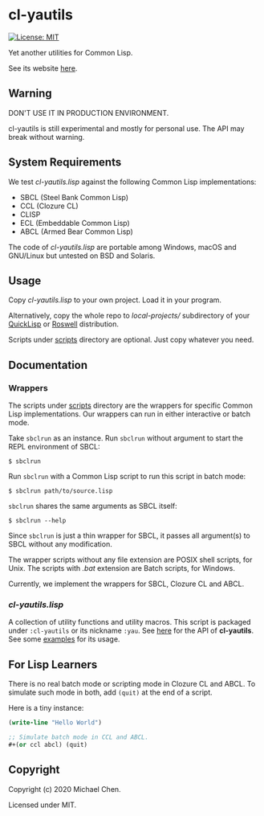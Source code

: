 # cl-yautils

[![License: MIT](https://img.shields.io/badge/License-MIT-yellow.svg)](https://opensource.org/licenses/MIT)

Yet another utilities for Common Lisp.

See its website [here](https://cwchentw.github.io/cl-yautils/).

## Warning

DON'T USE IT IN PRODUCTION ENVIRONMENT.

cl-yautils is still experimental and mostly for personal use. The API may break without warning.

## System Requirements

We test *cl-yautils.lisp* against the following Common Lisp implementations:

* SBCL (Steel Bank Common Lisp)
* CCL (Clozure CL)
* CLISP
* ECL (Embeddable Common Lisp)
* ABCL (Armed Bear Common Lisp)

The code of *cl-yautils.lisp* are portable among Windows, macOS and GNU/Linux but untested on BSD and Solaris.

## Usage

Copy *cl-yautils.lisp* to your own project. Load it in your program.

Alternatively, copy the whole repo to *local-projects/* subdirectory of your [QuickLisp](https://www.quicklisp.org/) or [Roswell](https://github.com/roswell/roswell) distribution.

Scripts under [scripts](/scripts/) directory are optional. Just copy whatever you need.

## Documentation

### Wrappers

The scripts under [scripts](/scripts/) directory are the wrappers for specific Common Lisp implementations. Our wrappers can run in either interactive or batch mode.

Take `sbclrun` as an instance. Run `sbclrun` without argument to start the REPL environment of SBCL:

```
$ sbclrun
```

Run `sbclrun` with a Common Lisp script to run this script in batch mode:

```
$ sbclrun path/to/source.lisp
```

`sbclrun` shares the same arguments as SBCL itself:

```
$ sbclrun --help
```

Since `sbclrun` is just a thin wrapper for SBCL, it passes all argument(s) to SBCL without any modification.

The wrapper scripts without any file extension are POSIX shell scripts, for Unix. The scripts with *.bat* extension are Batch scripts, for Windows.

Currently, we implement the wrappers for SBCL, Clozure CL and ABCL.

### *cl-yautils.lisp*

A collection of utility functions and utility macros. This script is packaged under `:cl-yautils` or its nickname `:yau`. See [here](https://cwchentw.github.io/cl-yautils/) for the API of **cl-yautils**. See some [examples](/examples/) for its usage.

## For Lisp Learners

There is no real batch mode or scripting mode in Clozure CL and ABCL. To simulate such mode in both, add `(quit)` at the end of a script.

Here is a tiny instance:

```lisp
(write-line "Hello World")

;; Simulate batch mode in CCL and ABCL.
#+(or ccl abcl) (quit)
```

## Copyright

Copyright (c) 2020 Michael Chen.

Licensed under MIT.
